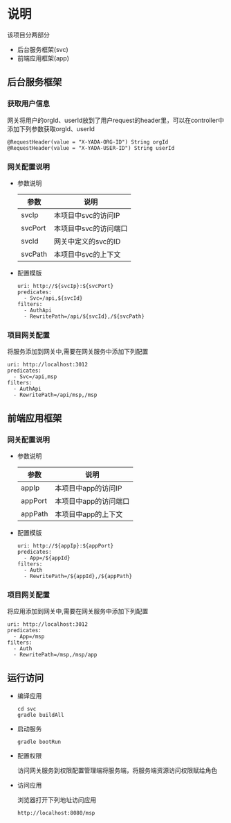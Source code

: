 # 说明

该项目分两部分

- 后台服务框架(svc)
- 前端应用框架(app)

## 后台服务框架

### 获取用户信息

网关将用户的orgId、userId放到了用户request的header里，可以在controller中添加下列参数获取orgId、userId
```
@RequestHeader(value = "X-YADA-ORG-ID") String orgId
@RequestHeader(value = "X-YADA-USER-ID") String userId
```

### 网关配置说明

- 参数说明

  | 参数      | 说明           |
  |---------|--------------|
  | svcIp   | 本项目中svc的访问IP |
  | svcPort | 本项目中svc的访问端口 |
  | svcId   | 网关中定义的svc的ID |
  | svcPath | 本项目中svc的上下文  |

- 配置模版
  ```
  uri: http://${svcIp}:${svcPort}
  predicates:
    - Svc=/api,${svcId}
  filters:
    - AuthApi
    - RewritePath=/api/${svcId},/${svcPath}
  ```

### 项目网关配置

将服务添加到网关中,需要在网关服务中添加下列配置
```
uri: http://localhost:3012
predicates:
  - Svc=/api,msp
filters:
  - AuthApi
  - RewritePath=/api/msp,/msp
```

## 前端应用框架

### 网关配置说明

- 参数说明

  | 参数      | 说明           |
  |---------|--------------|
  | appIp   | 本项目中app的访问IP |
  | appPort | 本项目中app的访问端口 |
  | appPath | 本项目中app的上下文  |

- 配置模版
  ```
  uri: http://${appIp}:${appPort}
  predicates:
    - App=/${appId}
  filters:
    - Auth
    - RewritePath=/${appId},/${appPath}
  ```

### 项目网关配置

将应用添加到网关中,需要在网关服务中添加下列配置
```
uri: http://localhost:3012
predicates:
  - App=/msp
filters:
  - Auth
  - RewritePath=/msp,/msp/app
```


## 运行访问

- 编译应用

  ```
  cd svc
  gradle buildAll
  ```

- 启动服务

  ```
  gradle bootRun
  ```

- 配置权限

  访问网关服务到权限配置管理端将服务端，将服务端资源访问权限赋给角色

- 访问应用

  浏览器打开下列地址访问应用
  ```
  http://localhost:8080/msp
  ```
